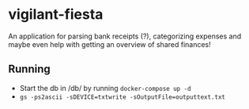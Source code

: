 # vigilant-fiesta
An application for parsing bank receipts (?), categorizing expenses and maybe even help with getting an overview of shared finances!


## Running
* Start the db in /db/ by running `docker-compose up -d`
* `gs -ps2ascii -sDEVICE=txtwrite -sOutputFile=outputtext.txt`
